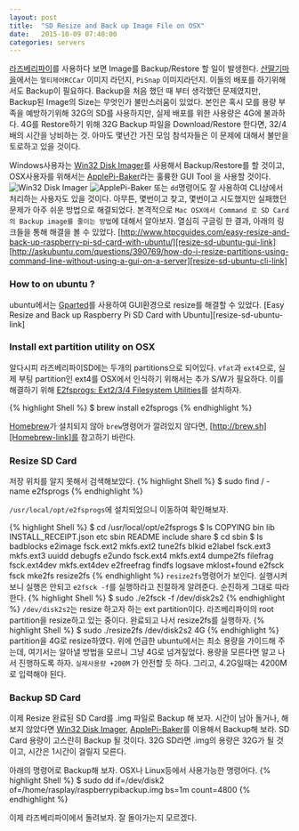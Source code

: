 ```yaml
---
layout: post
title:  "SD Resize and Back up Image File on OSX"
date:   2015-10-09 07:40:00
categories: servers
---
```


[라즈베리파이][raapberrypi-link]를 사용하다 보면 Image를 Backup/Restore 할 일이 발생한다.
[산딸기마을][rasplay-link]에서는 `멀티제어RCCar` 이미지 라던지, `PiSnap` 이미지라던지. 이들의 배포를 하기위해서도 Backup이 필요하다.
Backup을 처음 했던 때 부터 생각했던 문제였지만, Backup된 Image의 Size는 무엇인가 불만스러움이 있었다.
본인은 혹시 모를 용량 부족을 예방하기위해 32G의 SD를 사용하지만, 실제 배포를 위한 사용량은 4G에 불과하다.
4G를 Restore하기 위해 32G Backup 파일을 Download/Restore 한다면, 32/4 배의 시간을 낭비하는 것.
아마도 몇년간 가진 모임 참석자들은 이 문제에 대해서 불만을 토로하고 있을 것이다.

Windows사용자는 [Win32 Disk Imager][win32diskimager-link]를 사용해서 Backup/Restore를 할 것이고, OSX사용자를 위해서는 [ApplePi-Baker][applepi-baker-link]라는 훌륭한 GUI Tool 을 사용할 것이다.
![Win32 Disk Imager][win32diskimager-img]
![ApplePi-Baker][applepi-baker-img]
또는 `dd`명령어도 잘 사용하여 CLI상에서 처리하는 사용자도 있을 것이다. 
아무튼, 몇번이고 찾고, 몇번이고 시도했지만 실패했던 문제가 아주 쉬운 방법으로 해결되었다.
본격적으로 `Mac OSX에서 Command 로 SD Card의 Backup image를 줄이는 방법`에 대해서 알아보자.
열심히 구글링 한 결과, 아래의 링크들을 통해 해결을 볼 수 있었다.
[http://www.htpcguides.com/easy-resize-and-back-up-raspberry-pi-sd-card-with-ubuntu/][resize-sd-ubuntu-gui-link]
[http://askubuntu.com/questions/390769/how-do-i-resize-partitions-using-command-line-without-using-a-gui-on-a-server][resize-sd-ubuntu-cli-link]

### How to on ubuntu ?
ubuntu에서는 [Gparted][gparted-link]를 사용하여 GUI환경으로 resize를 해결할 수 있었다. 
[Easy Resize and Back up Raspberry Pi SD Card with Ubuntu][resize-sd-ubuntu-link]

### Install ext partition utility on OSX
알다시피 라즈베리파이SD에는 두개의 partitions으로 되어있다.
`vfat`과 `ext4`으로, 실제 부팅 partition인 ext4를 OSX에서 인식하기 위해서는 추가 S/W가 필요하다.
이를 해결하기 위해 [E2fsprogs: Ext2/3/4 Filesystem Utilities][e2fsprogs-link]를 설치하자.

{% highlight Shell %}
$ brew install e2fsprogs
{% endhighlight %}

[Homebrew][Homebrew-link]가 설치되지 않아 `brew`명령어가 깔려있지 않다면, [http://brew.sh][Homebrew-link]를 참고하기 바란다.

### Resize SD Card

저장 위치를 알지 못해서 검색해보았다.
{% highlight Shell %}
$ sudo find / -name e2fsprogs
{% endhighlight %}

`/usr/local/opt/e2fsprogs`에 설치되었으니 이동하여 확인해보자.

{% highlight Shell %}
$ cd /usr/local/opt/e2fsprogs
$ ls
COPYING			bin			lib
INSTALL_RECEIPT.json	etc			sbin
README			include			share
$ cd sbin
$ ls
badblocks	e2image		fsck.ext2	mkfs.ext2	tune2fs
blkid		e2label		fsck.ext3	mkfs.ext3	uuidd
debugfs		e2undo		fsck.ext4	mkfs.ext4
dumpe2fs	filefrag	fsck.ext4dev	mkfs.ext4dev
e2freefrag	findfs		logsave		mklost+found
e2fsck		fsck		mke2fs		resize2fs
{% endhighlight %}
`resize2fs`명령어가 보인다. 
실행시켜보니 실행은 안되고 `e2fsck -f`를 실행하라고 친절하게 알려준다.
순진하게 그대로 따라한다.
{% highlight Shell %}
$ sudo ./e2fsck -f /dev/disk2s2
{% endhighlight %}
`/dev/disk2s2`는 resize 하고자 하는 ext partition이다.
라즈베리파이의 root partition을 resize하고 있는 중이다.
완료되고 나서 resize2fs를 실행하자.
{% highlight Shell %}
$ sudo ./resize2fs /dev/disk2s2 4G
{% endhighlight %}
partition을 4G로 resize하였다. 
위에 언급한 ubuntu에서는 최소 용량을 가이드해 주는데, 여기서는 알아낼 방법을 모르니 그냥 4G로 넘겨짚었다. 
용량을 모른다면 알고 나서 진행하도록 하자. `실제사용량 +200M` 가 안전할 듯 하다.
그리고, 4.2G일때는 4200M로 입력해야 된다.

### Backup SD Card

이제 Resize 완료된 SD Card를 .img 파일로 Backup 해 보자.
시간이 남아 돌거나, 해보지 않았다면 [Win32 Disk Imager][win32diskimager-link], [ApplePi-Baker][applepi-baker-link]를 이용해서 Backup해 보라.
SD Card 용량이 고스란히 Backup 될 것이다. 32G SD라면 .img의 용량은 32G가 될 것이고, 시간은 1시간이 걸릴지 모른다.

아래의 명령어로 Backup해 보자. OSX나 Linux등에서 사용가능한 명령어다.
{% highlight Shell %}
$ sudo dd if=/dev/disk2 of=/home/rasplay/raspberrypibackup.img bs=1m count=4800
{% endhighlight %}

이제 라즈베리파이에서 돌려보자.
잘 돌아가는지 모르겠다.

[raapberrypi-link]:			http://www.raspberrypi.org
[rasplay-link]:				http://www.rasplay.org
[win32diskimager-link]:     http://sourceforge.net/projects/win32diskimager/
[win32diskimager-img]:      http://i1.wp.com/www.rasplay.org/wp-content/uploads/win32_1.jpg
[applepi-baker-link]:		http://www.tweaking4all.com/hardware/raspberry-pi/macosx-apple-pi-baker/
[applepi-baker-img]:		http://www.tweaking4all.com/wp-content/uploads/2014/01/applepi-baker-restore-with-compression.jpg
[gparted-link]:				http://gparted.org
[resize-sd-ubuntu-gui-link]: 	http://www.htpcguides.com/easy-resize-and-back-up-raspberry-pi-sd-card-with-ubuntu/
[resize-sd-ubuntu-cli-link]:	[http://askubuntu.com/questions/390769/how-do-i-resize-partitions-using-command-line-without-using-a-gui-on-a-server]
[e2fsprogs-link]:			http://e2fsprogs.sourceforge.net
[Homebrew-link]:			http://brew.sh


